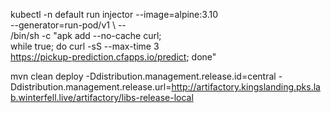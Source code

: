 kubectl -n default run injector 
    --image=alpine:3.10 \
    --generator=run-pod/v1 \ 
    -- \
        /bin/sh -c "apk add --no-cache curl; \
        while true; do curl -sS --max-time 3 \
        https://pickup-prediction.cfapps.io/predict; done"
    
mvn clean deploy -Ddistribution.management.release.id=central -Ddistribution.management.release.url=http://artifactory.kingslanding.pks.lab.winterfell.live/artifactory/libs-release-local
